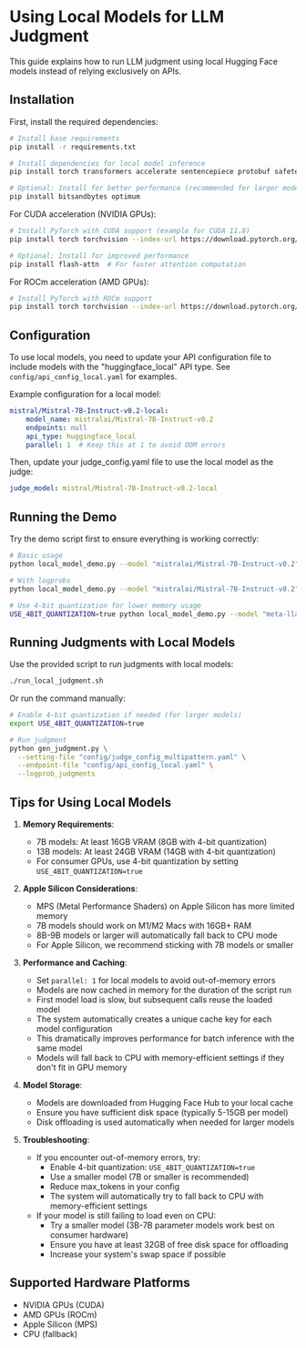 # Using Local Models for LLM Judgment

This guide explains how to run LLM judgment using local Hugging Face models instead of relying exclusively on APIs.

## Installation

First, install the required dependencies:

```bash
# Install base requirements
pip install -r requirements.txt

# Install dependencies for local model inference 
pip install torch transformers accelerate sentencepiece protobuf safetensors

# Optional: Install for better performance (recommended for larger models)
pip install bitsandbytes optimum
```

For CUDA acceleration (NVIDIA GPUs):
```bash
# Install PyTorch with CUDA support (example for CUDA 11.8)
pip install torch torchvision --index-url https://download.pytorch.org/whl/cu118

# Optional: Install for improved performance
pip install flash-attn  # For faster attention computation
```

For ROCm acceleration (AMD GPUs):
```bash
# Install PyTorch with ROCm support
pip install torch torchvision --index-url https://download.pytorch.org/whl/rocm5.6
```

## Configuration

To use local models, you need to update your API configuration file to include models with the "huggingface_local" API type. See `config/api_config_local.yaml` for examples.

Example configuration for a local model:
```yaml
mistral/Mistral-7B-Instruct-v0.2-local:
    model_name: mistralai/Mistral-7B-Instruct-v0.2
    endpoints: null
    api_type: huggingface_local
    parallel: 1  # Keep this at 1 to avoid OOM errors
```

Then, update your judge_config.yaml file to use the local model as the judge:
```yaml
judge_model: mistral/Mistral-7B-Instruct-v0.2-local
```

## Running the Demo

Try the demo script first to ensure everything is working correctly:

```bash
# Basic usage
python local_model_demo.py --model "mistralai/Mistral-7B-Instruct-v0.2"

# With logprobs
python local_model_demo.py --model "mistralai/Mistral-7B-Instruct-v0.2" --logprobs

# Use 4-bit quantization for lower memory usage
USE_4BIT_QUANTIZATION=true python local_model_demo.py --model "meta-llama/Llama-3.1-8B-Instruct"
```

## Running Judgments with Local Models

Use the provided script to run judgments with local models:

```bash
./run_local_judgment.sh
```

Or run the command manually:

```bash
# Enable 4-bit quantization if needed (for larger models)
export USE_4BIT_QUANTIZATION=true

# Run judgment
python gen_judgment.py \
  --setting-file "config/judge_config_multipattern.yaml" \
  --endpoint-file "config/api_config_local.yaml" \
  --logprob_judgments
```

## Tips for Using Local Models

1. **Memory Requirements**:
   - 7B models: At least 16GB VRAM (8GB with 4-bit quantization)
   - 13B models: At least 24GB VRAM (14GB with 4-bit quantization)
   - For consumer GPUs, use 4-bit quantization by setting `USE_4BIT_QUANTIZATION=true`

2. **Apple Silicon Considerations**:
   - MPS (Metal Performance Shaders) on Apple Silicon has more limited memory
   - 7B models should work on M1/M2 Macs with 16GB+ RAM
   - 8B-9B models or larger will automatically fall back to CPU mode
   - For Apple Silicon, we recommend sticking with 7B models or smaller

3. **Performance and Caching**:
   - Set `parallel: 1` for local models to avoid out-of-memory errors
   - Models are now cached in memory for the duration of the script run
   - First model load is slow, but subsequent calls reuse the loaded model
   - The system automatically creates a unique cache key for each model configuration
   - This dramatically improves performance for batch inference with the same model
   - Models will fall back to CPU with memory-efficient settings if they don't fit in GPU memory

4. **Model Storage**:
   - Models are downloaded from Hugging Face Hub to your local cache
   - Ensure you have sufficient disk space (typically 5-15GB per model)
   - Disk offloading is used automatically when needed for larger models

5. **Troubleshooting**:
   - If you encounter out-of-memory errors, try:
     - Enable 4-bit quantization: `USE_4BIT_QUANTIZATION=true`
     - Use a smaller model (7B or smaller is recommended)
     - Reduce max_tokens in your config
     - The system will automatically try to fall back to CPU with memory-efficient settings
   - If your model is still failing to load even on CPU:
     - Try a smaller model (3B-7B parameter models work best on consumer hardware)
     - Ensure you have at least 32GB of free disk space for offloading
     - Increase your system's swap space if possible

## Supported Hardware Platforms

- NVIDIA GPUs (CUDA)
- AMD GPUs (ROCm)
- Apple Silicon (MPS)
- CPU (fallback)